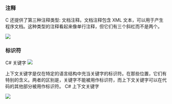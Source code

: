 ### 注释

C 还提供了第三种注释类型: 文档注释。文档注释包含 XML 文本，可以用于产生程序文档。这种类型的注释看起来像单行注释，但它们有三个斜杠而不是两个。

![](https://cdn.staticaly.com/gh/abottleofmilk/CDN@master/img/20221111094202.png)


### 标识符

C# 关键字
![](https://cdn.staticaly.com/gh/abottleofmilk/CDN@master/img/20221110140527.png)

上下文关键字是仅在特定的语言结构中充当关键字的标识符。在那些位置，它们有特别的含义。两者的区别是，关键字不能被用作标识符，而上下文关键字可以在代码的其他部分被用作标识符。 
C# 上下文关键字

![](https://cdn.staticaly.com/gh/abottleofmilk/CDN@master/img/20221110140558.png)